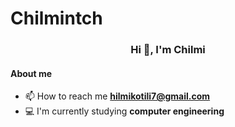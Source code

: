 # Chilmintch
<h3 align="center">Hi 👋, I'm Chilmi </h3>

<h4 align="left">About me</h4>

- 📫 How to reach me **hilmikotili7@gmail.com**
- 💻 I'm currently studying **computer engineering**
